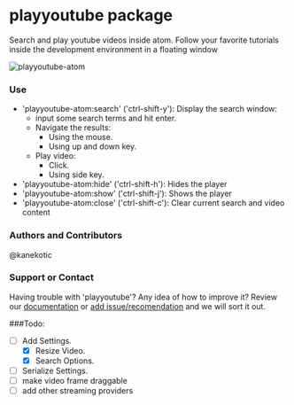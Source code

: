 # playyoutube package

Search and play youtube videos inside atom. Follow your favorite tutorials inside the development environment in a floating window

![playyoutube-atom](https://cloud.githubusercontent.com/assets/3071208/11987290/d6f8e8c0-a9dc-11e5-8d1e-c0ee5a2922e1.gif)

### Use
- 'playyoutube-atom:search' ('ctrl-shift-y'): Display the search window:
  - input some search terms and hit enter.
  - Navigate the results:
    - Using the mouse.
    - Using up and down key.
  - Play video:
    - Click.
    - Using side key.
- 'playyoutube-atom:hide' ('ctrl-shift-h'): Hides the player
- 'playyoutube-atom:show' ('ctrl-shift-j'): Shows the player
- 'playyoutube-atom:close' ('ctrl-shift-c'): Clear current search and video content

### Authors and Contributors
@kanekotic

### Support or Contact
Having trouble with 'playyoutube'? Any idea of how to improve it?
Review our [documentation](https://github.com/Hatisoft/PlayYouTube/wiki) or [add issue/recomendation](https://github.com/Hatisoft/PlayYouTube/issues) and we will sort it out.

###Todo:
- [ ] Add Settings.
  - [x] Resize Video.
  - [x] Search Options.
- [ ] Serialize Settings.
- [ ] make video frame draggable
- [ ] add other streaming providers

